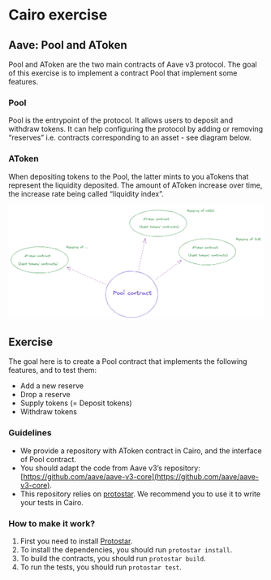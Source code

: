 # Cairo exercise

## Aave: Pool and AToken

Pool and AToken are the two main contracts of Aave v3 protocol. The goal of this exercise is to implement a contract Pool that implement some features.

### Pool

Pool is the entrypoint of the protocol. It allows users to deposit and withdraw tokens. It can help configuring the protocol by adding or removing “reserves” i.e. contracts corresponding to an asset - see diagram below.

### AToken

When depositing tokens to the Pool, the latter mints to you aTokens that represent the liquidity deposited. The amount of AToken increase over time, the increase rate being called “liquidity index”.

![Pool and AToken diagram](diagram.png "Pool and AToken diagram")

## Exercise

The goal here is to create a Pool contract that implements the following features, and to test them:

- Add a new reserve
- Drop a reserve
- Supply tokens (= Deposit tokens)
- Withdraw tokens

### Guidelines

- We provide a repository with AToken contract in Cairo, and the interface of Pool contract.
- You should adapt the code from Aave v3’s repository: [https://github.com/aave/aave-v3-core](https://github.com/aave/aave-v3-core).
- This repository relies on [protostar](https://docs.swmansion.com/protostar/). We recommend you to use it to write your tests in Cairo.

### How to make it work?

1. First you need to install [Protostar](https://docs.swmansion.com/protostar/).
2. To install the dependencies, you should run `protostar install`.
3. To build the contracts, you should run `protostar build`.
4. To run the tests, you should run `protostar test`.
